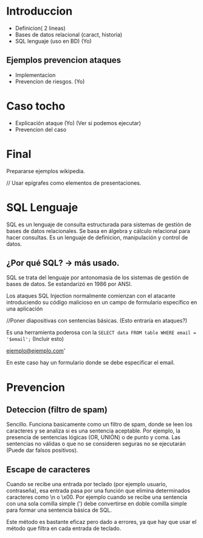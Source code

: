 # Introduccion

- Definicion( 2 lineas)
- Bases de datos relacional (caract, historia)
- SQL lenguaje (uso en BD) (Yo)

## Ejemplos prevencion ataques

- Implementacion
- Prevencion de riesgos. (Yo)

# Caso tocho

- Explicación ataque (Yo) (Ver si podemos ejecutar)
- Prevencion del caso

# Final

Prepararse ejemplos wikipedia.

// Usar epígrafes como elementos de presentaciones.




# SQL Lenguaje

SQL es un lenguaje de consulta estructurada para sistemas de gestión de bases de datos relacionales. Se basa en álgebra y cálculo relacional para hacer consultas. Es un lenguaje de definicion, manipulación y control de datos.

## ¿Por qué SQL? -> más usado.

SQL se trata del lenguaje por antonomasia de los sistemas de gestión de bases de datos. Se estandarizó en 1986 por ANSI.

Los ataques SQL Injection normalmente comienzan con el atacante introduciendo su código malicioso en un campo de formulario específico en una aplicación

//Poner diapositivas con sentencias básicas. (Esto entraría en ataques?)

Es una herramienta poderosa con la `SELECT data FROM table WHERE email = '$email';` (Incluir esto)

ejemplo@ejemplo.com'

En este caso hay un formulario donde se debe especificar el email.


# Prevencion

## Deteccion (filtro de spam)
  Sencillo. Funciona basicamente como un filtro de spam, donde se leen los caracteres y se analiza si es una sentencia aceptable. Por ejemplo, la presencia de sentencias lógicas (OR, UNIÓN) o de punto y coma. Las sentencias no válidas o que no se consideren seguras no se ejecutarán (Puede dar falsos positivos).

## Escape de caracteres
  Cuando se recibe una entrada por teclado (por ejemplo usuario, contraseña), esa entrada pasa por una función que elimina determinados caracteres como \n o \x00. Por ejemplo cuando se recibe una sentencia con una sola comilla simple (') debe convertirse en doble comilla simple para formar una sentencia básica de SQL.

  Este método es bastante eficaz pero dado a errores, ya que hay que usar el método que filtra en cada entrada de teclado. 

